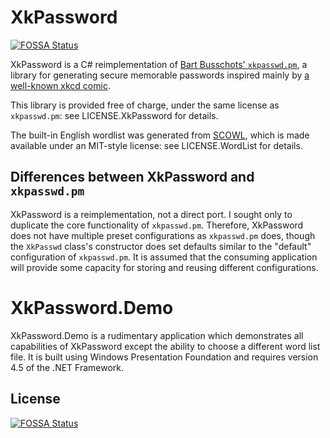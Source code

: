 # XkPassword
[![FOSSA Status](https://app.fossa.io/api/projects/git%2Bgithub.com%2Fmyount%2Fxkpassword.svg?type=shield)](https://app.fossa.io/projects/git%2Bgithub.com%2Fmyount%2Fxkpassword?ref=badge_shield)

XkPassword is a C# reimplementation of [Bart Busschots' `xkpasswd.pm`][xkpasswd.pm], a library for generating
secure memorable passwords inspired mainly by [a well-known xkcd comic][xkcd].

This library is provided free of charge, under the same license as `xkpasswd.pm`: see LICENSE.XkPassword for details.

The built-in English wordlist was generated from [SCOWL][scowl], which is made available under an
MIT-style license: see LICENSE.WordList for details.

[xkpasswd.pm]: http://github.com/bbusschots/xkpasswd.pm
[xkcd]: http://xkcd.com/936/
[scowl]: http://wordlist.aspell.net/

## Differences between XkPassword and `xkpasswd.pm`

XkPassword is a reimplementation, not a direct port.  I sought only to duplicate the core functionality of
`xkpasswd.pm`.  Therefore, XkPassword does not have multiple preset configurations as `xkpasswd.pm` does,
though the `XkPasswd` class's constructor does set defaults similar to the "default" configuration of
`xkpasswd.pm`.  It is assumed that the consuming application will provide some capacity for storing and
reusing different configurations.

# XkPassword.Demo

XkPassword.Demo is a rudimentary application which demonstrates all capabilities of XkPassword except the
ability to choose a different word list file.  It is built using Windows Presentation Foundation and requires
version 4.5 of the .NET Framework.

## License
[![FOSSA Status](https://app.fossa.io/api/projects/git%2Bgithub.com%2Fmyount%2Fxkpassword.svg?type=large)](https://app.fossa.io/projects/git%2Bgithub.com%2Fmyount%2Fxkpassword?ref=badge_large)